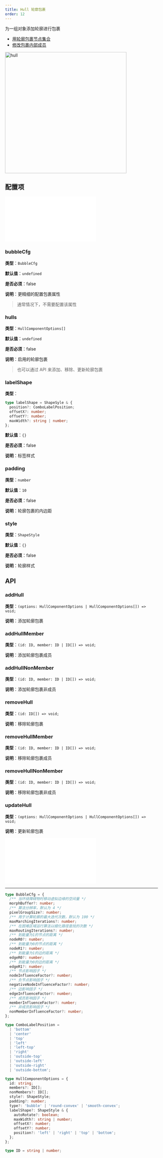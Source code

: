 ```yaml
---
title: Hull 轮廓包裹
order: 12
---
```


为一组对象添加轮廓进行包裹

- [用轮廓包裹节点集合](/examples/tool/hull/#hull)
- [修改包裹内部成员](/examples/tool/hull/#changeMembers)

<img alt="hull" src="https://mdn.alipayobjects.com/huamei_qa8qxu/afts/img/A*GVnERKlGhNgAAAAAAAAAAAAADmJ7AQ/original" height='400'/>

## 配置项

<embed src="../../common/IPluginBaseConfig.zh.md"></embed>

### bubbleCfg

**类型**：`BubbleCfg`

**默认值**：`undefined`

**是否必须**：false

**说明**：更精细的配置包裹属性

> 通常情况下，不需要配置该属性

### hulls

**类型**：`HullComponentOptions[]`

**默认值**：`undefined`

**是否必须**：false

**说明**：启用的轮廓包裹

> 也可以通过 API 来添加、移除、更新轮廓包裹

### labelShape

**类型**：

```ts
type labelShape = ShapeSyle & {
  position?: ComboLabelPosition;
  offsetX?: number;
  offsetY?: number;
  maxWidth?: string | number;
};
```

**默认值**：`{}`

**是否必须**：false

**说明**：标签样式

### padding

**类型**：`number`

**默认值**：`10`

**是否必须**：false

**说明**：轮廓包裹的内边距

### style

**类型**：`ShapeStyle`

**默认值**：`{}`

**是否必须**：false

**说明**：轮廓样式

## API

### addHull

**类型**：`(options: HullComponentOptions | HullComponentOptions[]) => void;`

**说明**：添加轮廓包裹

### addHullMember

**类型**：`(id: ID, member: ID | ID[]) => void;`

**说明**：添加轮廓包裹成员

### addHullNonMember

**类型**：`(id: ID, member: ID | ID[]) => void;`

**说明**：添加轮廓包裹非成员

### removeHull

**类型**：`(id: ID[]) => void;`

**说明**：移除轮廓包裹

### removeHullMember

**类型**：`(id: ID, member: ID | ID[]) => void;`

**说明**：移除轮廓包裹成员

### removeHullNonMember

**类型**：`(id: ID, member: ID | ID[]) => void;`

**说明**：移除轮廓包裹非成员

### updateHull

**类型**：`(options: HullComponentOptions | HullComponentOptions[]) => void;`

**说明**：更新轮廓包裹

<embed src="../../common/PluginAPIDestroy.zh.md"></embed>

---

```ts
type BubbleCfg = {
  /** 当环绕障碍物时移动虚拟边缘的空间量 */
  morphBuffer?: number;
  /** 算法分辨率，默认为 4 */
  pixelGroupSize?: number;
  /** 用于计算轮廓的最大迭代次数，默认为 100 */
  maxMarchingIterations?: number;
  /** 在困难区域运行算法以细化路径查找的次数 */
  maxRoutingIterations?: number;
  /** 到能量为1的节点的距离 */
  nodeR0?: number;
  /** 到能量为0的节点的距离 */
  nodeR1?: number;
  /** 到能量为1的边的距离 */
  edgeR0?: number;
  /** 到能量为0的边的距离 */
  edgeR1?: number;
  /** 节点影响因子 */
  nodeInfluenceFactor?: number;
  /** 负节点影响因子 */
  negativeNodeInfluenceFactor?: number;
  /** 边影响因子 */
  edgeInfluenceFactor?: number;
  /** 成员影响因子 */
  memberInfluenceFactor?: number;
  /** 非成员影响因子 */
  nonMemberInfluenceFactor?: number;
};

type ComboLabelPosition =
  | 'bottom'
  | 'center'
  | 'top'
  | 'left'
  | 'left-top'
  | 'right'
  | 'outside-top'
  | 'outside-left'
  | 'outside-right'
  | 'outside-bottom';

type HullComponentOptions = {
  id: string;
  members?: ID[];
  nonMembers?: ID[];
  style?: ShapeStyle;
  padding?: number;
  type?: 'bubble' | 'round-convex' | 'smooth-convex';
  labelShape?: ShapeStyle & {
    autoRotate?: boolean;
    maxWidth?: string | number;
    offsetX?: number;
    offsetY?: number;
    position?: 'left' | 'right' | 'top' | 'bottom';
  };
};

type ID = string | number;
```
